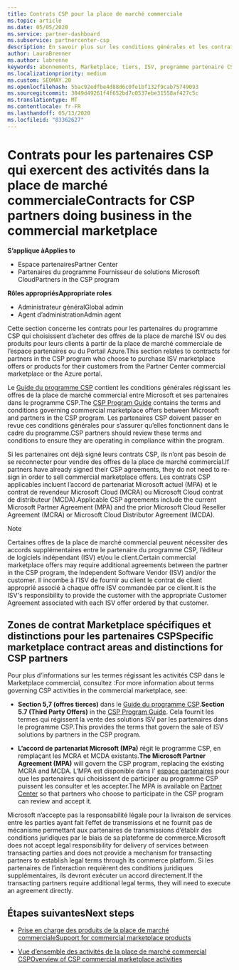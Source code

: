 ```yaml
---
title: Contrats CSP pour la place de marché commerciale
ms.topic: article
ms.date: 05/05/2020
ms.service: partner-dashboard
ms.subservice: partnercenter-csp
description: En savoir plus sur les conditions générales et les contrats relatifs aux abonnements à des produits ISV tiers achetés par des partenaires CSP dans la place de marché commerciale.
author: LauraBrenner
ms.author: labrenne
keywords: abonnements, Marketplace, tiers, ISV, programme partenaire CSP, contrats, vendre, acheter,
ms.localizationpriority: medium
ms.custom: SEOMAY.20
ms.openlocfilehash: 5bac92edfbe4d88d6c0fe1bf132f9cab75749093
ms.sourcegitcommit: 3849d49261f4f652bd7c0537ebe31558af427c5c
ms.translationtype: MT
ms.contentlocale: fr-FR
ms.lasthandoff: 05/13/2020
ms.locfileid: "83362627"
---
```

# <a name="contracts-for-csp-partners-doing-business-in-the-commercial-marketplace"></a><span data-ttu-id="a66ec-104">Contrats pour les partenaires CSP qui exercent des activités dans la place de marché commerciale</span><span class="sxs-lookup"><span data-stu-id="a66ec-104">Contracts for CSP partners doing business in the commercial marketplace</span></span>

<span data-ttu-id="a66ec-105">**S’applique à**</span><span class="sxs-lookup"><span data-stu-id="a66ec-105">**Applies to**</span></span>

- <span data-ttu-id="a66ec-106">Espace partenaires</span><span class="sxs-lookup"><span data-stu-id="a66ec-106">Partner Center</span></span>
- <span data-ttu-id="a66ec-107">Partenaires du programme Fournisseur de solutions Microsoft Cloud</span><span class="sxs-lookup"><span data-stu-id="a66ec-107">Partners in the CSP program</span></span>

<span data-ttu-id="a66ec-108">**Rôles appropriés**</span><span class="sxs-lookup"><span data-stu-id="a66ec-108">**Appropriate roles**</span></span>

- <span data-ttu-id="a66ec-109">Administrateur général</span><span class="sxs-lookup"><span data-stu-id="a66ec-109">Global admin</span></span>
- <span data-ttu-id="a66ec-110">Agent d’administration</span><span class="sxs-lookup"><span data-stu-id="a66ec-110">Admin agent</span></span>

<span data-ttu-id="a66ec-111">Cette section concerne les contrats pour les partenaires du programme CSP qui choisissent d’acheter des offres de la place de marché ISV ou des produits pour leurs clients à partir de la place de marché commerciale de l’espace partenaires ou du Portail Azure.</span><span class="sxs-lookup"><span data-stu-id="a66ec-111">This section relates to contracts for partners in the CSP program who choose to purchase ISV marketplace offers or products for their customers from the Partner Center commercial marketplace or the Azure portal.</span></span>

<span data-ttu-id="a66ec-112">Le [Guide du programme CSP](https://go.microsoft.com/fwlink/p/?LinkId=617100) contient les conditions générales régissant les offres de la place de marché commercial entre Microsoft et ses partenaires dans le programme CSP.</span><span class="sxs-lookup"><span data-stu-id="a66ec-112">The [CSP Program Guide](https://go.microsoft.com/fwlink/p/?LinkId=617100) contains the terms and conditions governing commercial marketplace offers between Microsoft and partners in the CSP program.</span></span> <span data-ttu-id="a66ec-113">Les partenaires CSP doivent passer en revue ces conditions générales pour s’assurer qu’elles fonctionnent dans le cadre du programme.</span><span class="sxs-lookup"><span data-stu-id="a66ec-113">CSP partners should review these terms and conditions to ensure they are operating in compliance within the program.</span></span>  

<span data-ttu-id="a66ec-114">Si les partenaires ont déjà signé leurs contrats CSP, ils n’ont pas besoin de se reconnecter pour vendre des offres de la place de marché commercial.</span><span class="sxs-lookup"><span data-stu-id="a66ec-114">If partners have already signed their CSP agreements, they do not need to re-sign in order to sell commercial marketplace offers.</span></span> <span data-ttu-id="a66ec-115">Les contrats CSP applicables incluent l’accord de partenariat Microsoft actuel (MPA) et le contrat de revendeur Microsoft Cloud (MCRA) ou Microsoft Cloud contrat de distributeur (MCDA).</span><span class="sxs-lookup"><span data-stu-id="a66ec-115">Applicable CSP agreements include the current Microsoft Partner Agreement (MPA) and the prior Microsoft Cloud Reseller Agreement (MCRA) or Microsoft Cloud Distributor Agreement (MCDA).</span></span>

>[!NOTE]
> <span data-ttu-id="a66ec-116">Certaines offres de la place de marché commercial peuvent nécessiter des accords supplémentaires entre le partenaire du programme CSP, l’éditeur de logiciels indépendant (ISV) et/ou le client.</span><span class="sxs-lookup"><span data-stu-id="a66ec-116">Certain commercial marketplace offers may require additional agreements between the partner in the CSP program, the Independent Software Vendor (ISV) and/or the customer.</span></span> <span data-ttu-id="a66ec-117">Il incombe à l’ISV de fournir au client le contrat de client approprié associé à chaque offre ISV commandée par ce client.</span><span class="sxs-lookup"><span data-stu-id="a66ec-117">It is the ISV's responsibility to provide the customer with the appropriate Customer Agreement associated with each ISV offer ordered by that customer.</span></span>

## <a name="specific-marketplace-contract-areas-and-distinctions-for-csp-partners"></a><span data-ttu-id="a66ec-118">Zones de contrat Marketplace spécifiques et distinctions pour les partenaires CSP</span><span class="sxs-lookup"><span data-stu-id="a66ec-118">Specific marketplace contract areas and distinctions for CSP partners</span></span>

<span data-ttu-id="a66ec-119">Pour plus d’informations sur les termes régissant les activités CSP dans le Marketplace commercial, consultez :</span><span class="sxs-lookup"><span data-stu-id="a66ec-119">For more information about terms governing CSP activities in the commercial marketplace, see:</span></span>

- <span data-ttu-id="a66ec-120">**Section 5,7 (offres tierces)** dans le [Guide du programme CSP](https://go.microsoft.com/fwlink/p/?LinkId=617100).</span><span class="sxs-lookup"><span data-stu-id="a66ec-120">**Section 5.7 (Third Party Offers)** in the [CSP Program Guide](https://go.microsoft.com/fwlink/p/?LinkId=617100).</span></span> <span data-ttu-id="a66ec-121">Cela fournit les termes qui régissent la vente des solutions ISV par les partenaires dans le programme CSP.</span><span class="sxs-lookup"><span data-stu-id="a66ec-121">This provides the terms that govern the sale of ISV solutions by partners in the CSP program.</span></span>

- <span data-ttu-id="a66ec-122">**L’accord de partenariat Microsoft (MPa)** régit le programme CSP, en remplaçant les MCRA et MCDA existants.</span><span class="sxs-lookup"><span data-stu-id="a66ec-122">**The Microsoft Partner Agreement (MPA)** will govern the CSP program, replacing the existing MCRA and MCDA.</span></span> <span data-ttu-id="a66ec-123">L’MPA est disponible dans l' [espace partenaires](https://partner.microsoft.com/pcv/dashboard/overview) pour que les partenaires qui choisissent de participer au programme CSP puissent les consulter et les accepter.</span><span class="sxs-lookup"><span data-stu-id="a66ec-123">The MPA is available on [Partner Center](https://partner.microsoft.com/pcv/dashboard/overview) so that partners who choose to participate in the CSP program can review and accept it.</span></span>
  
<span data-ttu-id="a66ec-124">Microsoft n’accepte pas la responsabilité légale pour la livraison de services entre les parties ayant fait l’effet de transmissions et ne fournit pas de mécanisme permettant aux partenaires de transmissions d’établir des conditions juridiques par le biais de sa plateforme de commerce.</span><span class="sxs-lookup"><span data-stu-id="a66ec-124">Microsoft does not accept legal responsibility for delivery of services between transacting parties and does not provide a mechanism for transacting partners to establish legal terms through its commerce platform.</span></span> <span data-ttu-id="a66ec-125">Si les partenaires de l’interaction requièrent des conditions juridiques supplémentaires, ils devront exécuter un accord directement.</span><span class="sxs-lookup"><span data-stu-id="a66ec-125">If the transacting partners require additional legal terms, they will need to execute an agreement directly.</span></span>

## <a name="next-steps"></a><span data-ttu-id="a66ec-126">Étapes suivantes</span><span class="sxs-lookup"><span data-stu-id="a66ec-126">Next steps</span></span>

- [<span data-ttu-id="a66ec-127">Prise en charge des produits de la place de marché commerciale</span><span class="sxs-lookup"><span data-stu-id="a66ec-127">Support for commercial marketplace products</span></span>](csp-commercial-marketplace-support.md)

- [<span data-ttu-id="a66ec-128">Vue d’ensemble des activités de la place de marché commercial CSP</span><span class="sxs-lookup"><span data-stu-id="a66ec-128">Overview of CSP commercial marketplace activities</span></span>](csp-commercial-marketplace-overview.md)
